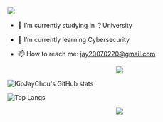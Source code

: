 ![](https://iconce.com/api/v1?type=text&w=450&h=35&value=我跨越过时代，如兽般的姿态&animate=true&fillType=Linear&primaryColor=%23FC466B&secondaryColor=%233F5EF)
- 🔭 I’m currently studying in ？University


- 🌱 I’m currently learning Cybersecurity

- 📫 How to reach me: jay20070220@gmail.com

<div align="center">
  <img  src="https://github-readme-streak-stats.herokuapp.com?user=KipJayChou&theme=onedark&date_format=M%20j%5B%2C%20Y%5D" />
</div>

![KipJayChou's GitHub stats](https://github-readme-stats.vercel.app/api?username=KipJayChou&show_icons=true)

![Top Langs](https://github-readme-stats.vercel.app/api/top-langs/?username=KipJayChou)

<div align="center">
    <img  src="https://github-readme-stats.vercel.app/api/top-langs/?username=KipJayChou&layout=compact" />
</div>

